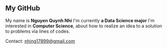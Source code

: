 ## My GitHub

My name is **Nguyen Quynh Nhi**
I'm currently **a Data Science major**
I'm interested in **Computer Science**, about how to realize an idea to a solution to problems via lines of codes.

Contact: nhing17899@gmail.com
